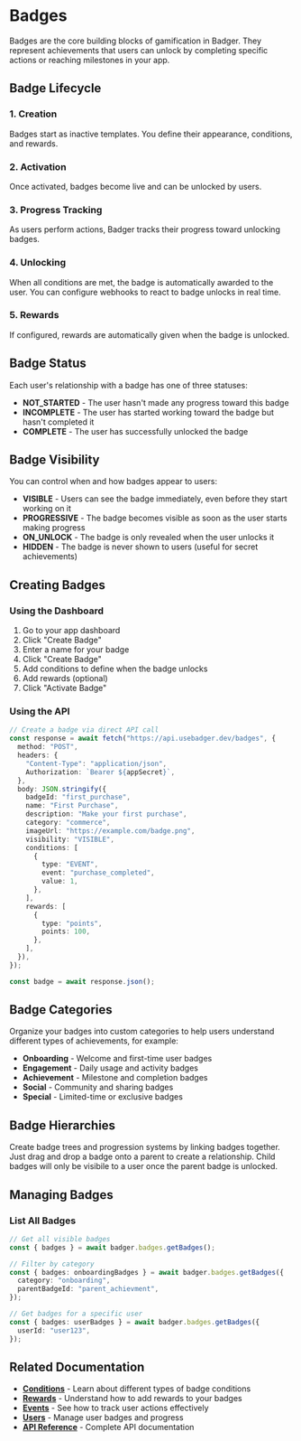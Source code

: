 # Badges

Badges are the core building blocks of gamification in Badger. They represent achievements that users can unlock by completing specific actions or reaching milestones in your app.

## Badge Lifecycle

### 1. **Creation**

Badges start as inactive templates. You define their appearance, conditions, and rewards.

### 2. **Activation**

Once activated, badges become live and can be unlocked by users.

### 3. **Progress Tracking**

As users perform actions, Badger tracks their progress toward unlocking badges.

### 4. **Unlocking**

When all conditions are met, the badge is automatically awarded to the user. You can configure webhooks to react to badge unlocks in real time.

### 5. **Rewards**

If configured, rewards are automatically given when the badge is unlocked.

## Badge Status

Each user's relationship with a badge has one of three statuses:

- **NOT_STARTED** - The user hasn't made any progress toward this badge
- **INCOMPLETE** - The user has started working toward the badge but hasn't completed it
- **COMPLETE** - The user has successfully unlocked the badge

## Badge Visibility

You can control when and how badges appear to users:

- **VISIBLE** - Users can see the badge immediately, even before they start working on it
- **PROGRESSIVE** - The badge becomes visible as soon as the user starts making progress
- **ON_UNLOCK** - The badge is only revealed when the user unlocks it
- **HIDDEN** - The badge is never shown to users (useful for secret achievements)

## Creating Badges

### Using the Dashboard

1. Go to your app dashboard
2. Click "Create Badge"
3. Enter a name for your badge
4. Click "Create Badge"
5. Add conditions to define when the badge unlocks
6. Add rewards (optional)
7. Click "Activate Badge"

### Using the API

```typescript
// Create a badge via direct API call
const response = await fetch("https://api.usebadger.dev/badges", {
  method: "POST",
  headers: {
    "Content-Type": "application/json",
    Authorization: `Bearer ${appSecret}`,
  },
  body: JSON.stringify({
    badgeId: "first_purchase",
    name: "First Purchase",
    description: "Make your first purchase",
    category: "commerce",
    imageUrl: "https://example.com/badge.png",
    visibility: "VISIBLE",
    conditions: [
      {
        type: "EVENT",
        event: "purchase_completed",
        value: 1,
      },
    ],
    rewards: [
      {
        type: "points",
        points: 100,
      },
    ],
  }),
});

const badge = await response.json();
```

## Badge Categories

Organize your badges into custom categories to help users understand different types of achievements, for example:

- **Onboarding** - Welcome and first-time user badges
- **Engagement** - Daily usage and activity badges
- **Achievement** - Milestone and completion badges
- **Social** - Community and sharing badges
- **Special** - Limited-time or exclusive badges

## Badge Hierarchies

Create badge trees and progression systems by linking badges together. Just drag and drop a badge onto a parent to create a relationship. Child badges will only be visibile to a user once the parent badge is unlocked.

## Managing Badges

### List All Badges

```typescript
// Get all visible badges
const { badges } = await badger.badges.getBadges();

// Filter by category
const { badges: onboardingBadges } = await badger.badges.getBadges({
  category: "onboarding",
  parentBadgeId: "parent_achievment",
});

// Get badges for a specific user
const { badges: userBadges } = await badger.badges.getBadges({
  userId: "user123",
});
```

## Related Documentation

- **[Conditions](./conditions.md)** - Learn about different types of badge conditions
- **[Rewards](./rewards.md)** - Understand how to add rewards to your badges
- **[Events](./events.md)** - See how to track user actions effectively
- **[Users](./users.md)** - Manage user badges and progress
- **[API Reference](./api-reference.md)** - Complete API documentation
